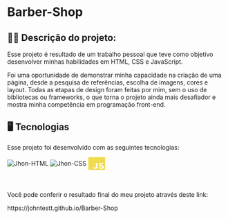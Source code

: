 # Barber-Shop

<h2> 👨‍💻 Descrição do projeto:</h2>

<p>Esse projeto é resultado de um trabalho pessoal que teve como objetivo desenvolver minhas habilidades em HTML, CSS e JavaScript.</p>
<p>Foi uma oportunidade de demonstrar minha capacidade na criação de uma página, desde a pesquisa de referências, escolha de imagens, cores e layout.
Todas as etapas de design foram feitas por mim, sem o uso de bibliotecas ou frameworks, o que torna o projeto ainda mais desafiador e 
mostra minha competência em programação front-end.</p>



<h2>🖥️ Tecnologias</h2>

<p>Esse projeto foi desenvolvido com as seguintes tecnologias:
<div style="display: inline_block">
  <img align="center" alt="Jhon-HTML"  src="https://img.shields.io/badge/HTML5-E34F26?style=for-the-badge&logo=html5&logoColor=white">
  <img align="center" alt="Jhon-CSS" src="https://img.shields.io/badge/CSS3-1572B6?style=for-the-badge&logo=css3&logoColor=white">
   <img align="center" alt="Jhon-Js" height="30" width="40" src="https://raw.githubusercontent.com/devicons/devicon/master/icons/javascript/javascript-plain.svg">
  
  </div>
  <br><br>
  
Você pode conferir o resultado final do meu projeto através deste link: 
<link>https://johntestt.github.io/Barber-Shop</link>
